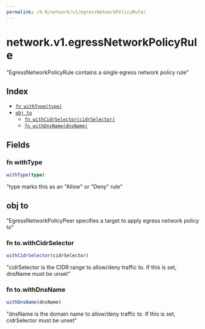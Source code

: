 ```yaml
---
permalink: /4.0/network/v1/egressNetworkPolicyRule/
---
```


# network.v1.egressNetworkPolicyRule

"EgressNetworkPolicyRule contains a single egress network policy rule"

## Index

* [`fn withType(type)`](#fn-withtype)
* [`obj to`](#obj-to)
  * [`fn withCidrSelector(cidrSelector)`](#fn-towithcidrselector)
  * [`fn withDnsName(dnsName)`](#fn-towithdnsname)

## Fields

### fn withType

```ts
withType(type)
```

"type marks this as an \"Allow\" or \"Deny\" rule"

## obj to

"EgressNetworkPolicyPeer specifies a target to apply egress network policy to"

### fn to.withCidrSelector

```ts
withCidrSelector(cidrSelector)
```

"cidrSelector is the CIDR range to allow/deny traffic to. If this is set, dnsName must be unset"

### fn to.withDnsName

```ts
withDnsName(dnsName)
```

"dnsName is the domain name to allow/deny traffic to. If this is set, cidrSelector must be unset"